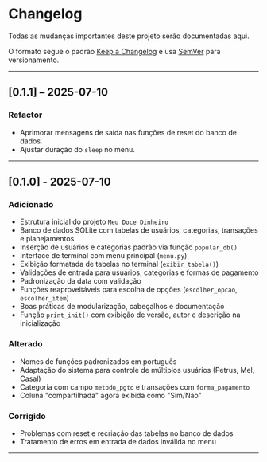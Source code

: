# Changelog

Todas as mudanças importantes deste projeto serão documentadas aqui.

O formato segue o padrão [Keep a Changelog](https://keepachangelog.com/pt-BR/)
e usa [SemVer](https://semver.org/lang/pt-BR/) para versionamento.

---

## [0.1.1] – 2025-07-10

### Refactor

- Aprimorar mensagens de saída nas funções de reset do banco de dados.
- Ajustar duração do `sleep` no menu.

---

## [0.1.0] - 2025-07-10

### Adicionado

- Estrutura inicial do projeto `Meu Doce Dinheiro`
- Banco de dados SQLite com tabelas de usuários, categorias, transações e planejamentos
- Inserção de usuários e categorias padrão via função `popular_db()`
- Interface de terminal com menu principal (`menu.py`)
- Exibição formatada de tabelas no terminal (`exibir_tabela()`)
- Validações de entrada para usuários, categorias e formas de pagamento
- Padronização da data com validação
- Funções reaproveitáveis para escolha de opções (`escolher_opcao`, `escolher_item`)
- Boas práticas de modularização, cabeçalhos e documentação
- Função `print_init()` com exibição de versão, autor e descrição na inicialização

### Alterado

- Nomes de funções padronizados em português
- Adaptação do sistema para controle de múltiplos usuários (Petrus, Mel, Casal)
- Categoria com campo `metodo_pgto` e transações com `forma_pagamento`
- Coluna "compartilhada" agora exibida como "Sim/Não"

### Corrigido

- Problemas com reset e recriação das tabelas no banco de dados
- Tratamento de erros em entrada de dados inválida no menu

---
